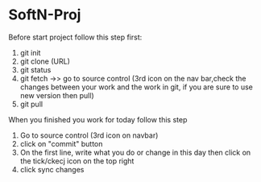 # SoftN-Proj

Before start project follow this step first:

1. git init
2. git clone (URL)
3. git status
4. git fetch ->> go to source control (3rd icon on the nav bar,check the changes between your work and the work in git, 
    if you are sure to use new version then pull)
5. git pull


When you finished you work for today follow this step

1. Go to source control (3rd icon on navbar)
2. click on "commit" button 
3. On the first line, write what you do or change in this day then click on the tick/ckecj icon on the top right
4. click sync changes